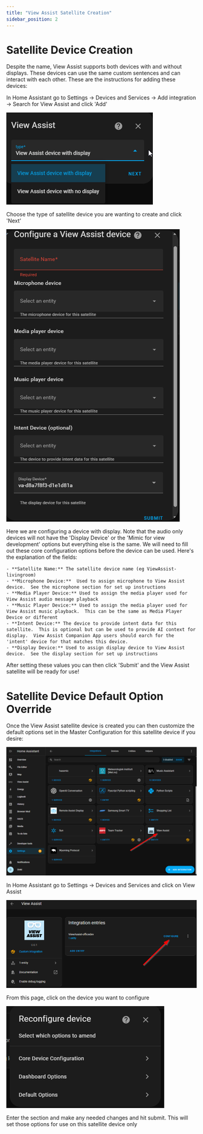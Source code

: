 ```yaml
---
title: "View Assist Satellite Creation"
sidebar_position: 2
---
```


# Satellite Device Creation

Despite the name, View Assist supports both devices with and without displays. These devices can use the same custom sentences and can interact with each other. These are the instructions for adding these devices:

In Home Assistant go to Settings -> Devices and Services -> Add integration -> Search for View Assist and click 'Add'

![](./vacreate1.png)

Choose the type of satellite device you are wanting to create and click 'Next'

![](./vacreate2.png)

Here we are configuring a device with display. Note that the audio only devices will not have the 'Display Device' or the 'Mimic for view development' options but everything else is the same. We will need to fill out these core configuration options before the device can be used. Here's the explanation of the fields:

    - **Satellite Name:** The satellite device name (eg ViewAssist-livingroom)
    - **Microphone Device:**  Used to assign microphone to View Assist device.  See the microphone section for set up instructions
    - **Media Player Device:** Used to assign the media player used for View Assist audio message playback
    - **Music Player Device:** Used to assign the media player used for View Assist music playback.  This can be the same as Media Player Device or different
    - **Intent Device:** The device to provide intent data for this satellite.  This is optional but can be used to provide AI context for display.  View Assist Companion App users should earch for the 'intent' device for that matches this device.
    - **Display Device:** Used to assign display device to View Assist device.  See the display section for set up instructions

After setting these values you can then click 'Submit' and the View Assist satellite will be ready for use!

# Satellite Device Default Option Override

Once the View Assist satellite device is created you can then customize the default options set in the Master Configuration for this satellite device if you desire:

![](./vaconfig0.png)

In Home Assistant go to Settings -> Devices and Services and click on View Assist

![](./vaconfig1.png)

From this page, click on the device you want to configure

![](./vaconfig2.png)

Enter the section and make any needed changes and hit submit. This will set those options for use on this satellite device only
